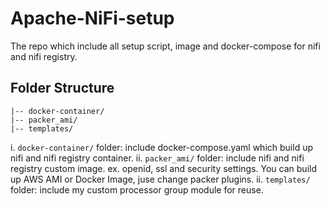 # Apache-NiFi-setup 
The repo which include all setup script, image and docker-compose for nifi and nifi registry.

## Folder Structure
```
|-- docker-container/
|-- packer_ami/
|-- templates/
```

i. `docker-container/` folder: include docker-compose.yaml which build up nifi and nifi registry container. 
ii. `packer_ami/` folder: include nifi and nifi registry custom image. ex. openid, ssl and security settings. You can build up AWS AMI or Docker Image, juse change packer plugins.
ii. `templates/` folder: include my custom processor group module for reuse.

